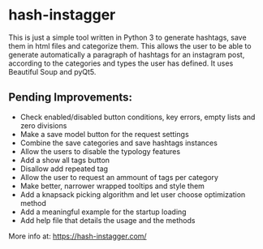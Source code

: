 # hash-instagger
This is just a simple tool written in Python 3 to generate hashtags, save them in html files and categorize them. This allows the user to be able to generate automatically a paragraph of hashtags for an instagram post, according to the categories and types the user has defined. It uses Beautiful Soup and pyQt5.

Pending Improvements:
---------------------------------------------------------------------------------------
- Check enabled/disabled button conditions, key errors, empty lists and zero divisions
- Make a save model button for the request settings
- Combine the save categories and save hashtags instances
- Allow the users to disable the typology features
- Add a show all tags button
- Disallow add repeated tag
- Allow the user to request an ammount of tags per category
- Make better, narrower wrapped tooltips and style them
- Add a knapsack picking algorithm and let user choose optimization method
- Add a meaningful example for the startup loading
- Add help file that details the usage and the methods

More info at: https://hash-instagger.com/

